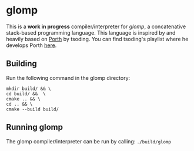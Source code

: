 # glomp
This is a **work in progress** compiler/interpreter for *glomp*, a concatenative stack-based programming language. This language is inspired by and heavily based on [Porth](https://gitlab.com/tsoding/porth) by tsoding. You can find tsoding's playlist where he develops Porth [here](https://youtube.com/playlist?list=PLpM-Dvs8t0VbMZA7wW9aR3EtBqe2kinu4&si=vyidfjAP-EN7_VSV).

## Building
Run the following command in the glomp directory:
```
mkdir build/ && \
cd build/ &&  \
cmake .. && \
cd .. && \
cmake --build build/
```

## Running glomp
The glomp compiler/interpreter can be run by calling: `./build/glomp`

